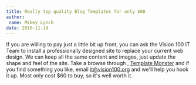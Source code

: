 ```yaml
---
title: Really top quality Blog Templates for only $60
author:
 name: Mikey Lynch
date: 2010-11-19
---
```


If you are willing to pay just a little bit up front, you can ask the Vision 100 IT Team to install a professionally designed site to replace your current web design. We can keep all the same content and images, just update the shape and feel of the site. Take a browse through , [Template Monster](http://www.templatemonster.com/drupal-themes.php) and if you find something you like, email [it@vision100.org](it@vision100.org) and we'll help you hook it up. Most only cost $60 to buy, so it's well worth it.
